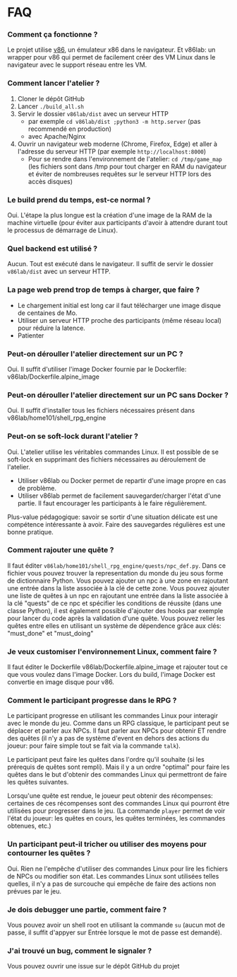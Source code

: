 # FAQ

### Comment ça fonctionne ?

Le projet utilise [v86](https://copy.sh/v86/), un émulateur x86 dans le navigateur.
Et v86lab: un wrapper pour v86 qui permet de facilement créer des VM Linux dans le navigateur avec le support réseau entre les VM.

### Comment lancer l'atelier ?

1. Cloner le dépôt GitHub
2. Lancer `./build_all.sh`
3. Servir le dossier `v86lab/dist` avec un serveur HTTP 
    - par exemple `cd v86lab/dist ;python3 -m http.server` (pas recommendé en production)
    - avec Apache/Nginx
4. Ouvrir un navigateur web moderne (Chrome, Firefox, Edge) et aller à l'adresse du serveur HTTP (par exemple `http://localhost:8000`)
    - Pour se rendre dans l'environnement de l'atelier: `cd /tmp/game_map` (les fichiers sont dans /tmp pour tout charger en RAM du navigateur et éviter de nombreuses requêtes sur le serveur HTTP lors des accès disques)

### Le build prend du temps, est-ce normal ?

Oui. L'étape la plus longue est la création d'une image de la RAM de la machine virtuelle (pour éviter aux participants d'avoir à attendre durant tout le processus de démarrage de Linux).

### Quel backend est utilisé ?

Aucun. Tout est exécuté dans le navigateur. Il suffit de servir le dossier `v86lab/dist` avec un serveur HTTP.

### La page web prend trop de temps à charger, que faire ?

- Le chargement initial est long car il faut télécharger une image disque de centaines de Mo.
- Utiliser un serveur HTTP proche des participants (même réseau local) pour réduire la latence.
- Patienter


### Peut-on dérouller l'atelier directement sur un PC ?

Oui. Il suffit d'utiliser l'image Docker fournie par le Dockerfile: v86lab/Dockerfile.alpine_image

### Peut-on dérouller l'atelier directement sur un PC sans Docker ?

Oui. Il suffit d'installer tous les fichiers nécessaires présent dans v86lab/home101/shell_rpg_engine

### Peut-on se soft-lock durant l'atelier ?

Oui. L'atelier utilise les véritables commandes Linux. Il est possible de se soft-lock en supprimant des fichiers nécessaires au déroulement de l'atelier.

- Utiliser v86lab ou Docker permet de repartir d'une image propre en cas de problème.
- Utiliser v86lab permet de facilement sauvegarder/charger l'état d'une partie. Il faut encourager les participants à le faire régulièrement.

Plus-value pédagogique: savoir se sortir d'une situation délicate est une compétence intéressante à avoir. Faire des sauvegardes régulières est une bonne pratique.

### Comment rajouter une quête ?

Il faut éditer `v86lab/home101/shell_rpg_engine/quests/npc_def.py`.
Dans ce fichier vous pouvez trouver la representation du monde du jeu sous forme de dictionnaire Python.
Vous pouvez ajouter un npc à une zone en rajoutant une entrée dans la liste associée à la clé de cette zone.
Vous pouvez ajouter une liste de quêtes à un npc en rajoutant une entrée dans la liste associée à la clé "quests" de ce npc et spécifier les conditions de réussite (dans une classe Python), il est également possible d'ajouter des hooks par exemple pour lancer du code après la validation d'une quête.
Vous pouvez relier les quêtes entre elles en utilisant un système de dépendence grâce aux clés: "must_done" et "must_doing"

### Je veux customiser l'environnement Linux, comment faire ?

Il faut éditer le Dockerfile v86lab/Dockerfile.alpine_image et rajouter tout ce que vous voulez dans l'image Docker.
Lors du build, l'image Docker est convertie en image disque pour v86.

### Comment le participant progresse dans le RPG ?

Le participant progresse en utilisant les commandes Linux pour interagir avec le monde du jeu.
Comme dans un RPG classique, le participant peut se déplacer et parler aux NPCs. Il faut parler aux NPCs pour obtenir ET rendre des quêtes (il n'y a pas de système d'event en dehors des actions du joueur: pour faire simple tout se fait via la commande `talk`).

Le participant peut faire les quêtes dans l'ordre qu'il souhaite (si les prérequis de quêtes sont rempli). Mais il y a un ordre "optimal" pour faire les quêtes dans le but d'obtenir des commandes Linux qui permettront de faire les quêtes suivantes.

Lorsqu'une quête est rendue, le joueur peut obtenir des récompenses: certaines de ces récompenses sont des commandes Linux qui pourront être utilisées pour progresser dans le jeu. (La commande `player` permet de voir l'état du joueur: les quêtes en cours, les quêtes terminées, les commandes obtenues, etc.)

### Un participant peut-il tricher ou utiliser des moyens pour contourner les quêtes ?

Oui. Rien ne l'empêche d'utiliser des commandes Linux pour lire les fichiers de NPCs ou modifier son état.
Les commandes Linux sont utilisées telles quelles, il n'y a pas de surcouche qui empêche de faire des actions non prévues par le jeu.

### Je dois debugger une partie, comment faire ?

Vous pouvez avoir un shell root en utilisant la commande `su` (aucun mot de passe, il suffit d'appyer sur Entrée lorsque le mot de passe est demandé).

### J'ai trouvé un bug, comment le signaler ?

Vous pouvez ouvrir une issue sur le dépôt GitHub du projet